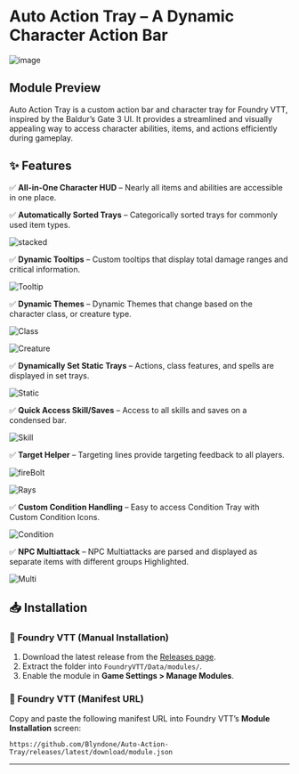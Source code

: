 # Auto Action Tray – A Dynamic Character Action Bar

![image](https://github.com/user-attachments/assets/4e0b8937-a6b4-47d8-adad-6ab4723884e9)





## Module Preview

Auto Action Tray is a custom action bar and character tray for Foundry VTT, inspired by the Baldur’s Gate 3 UI. It provides a streamlined and visually appealing way to access character abilities, items, and actions efficiently during gameplay.

## ✨ Features

✅ **All-in-One Character HUD** – Nearly all items and abilities are accessible in one place.

✅ **Automatically Sorted Trays** – Categorically sorted trays for commonly used item types.

![stacked](https://github.com/user-attachments/assets/f4edbff2-bfd3-497e-9f58-cd9058a9ede3)

✅ **Dynamic Tooltips** – Custom tooltips that display total damage ranges and critical information.

![Tooltip](https://github.com/user-attachments/assets/2f909c96-98fd-4fc7-9d9f-6316cf5b56e8)

✅ **Dynamic Themes** – Dynamic Themes that change based on the character class, or creature type.

![Class](https://github.com/user-attachments/assets/bd37a517-6c3f-4f0e-b96c-d17108a1c884)

![Creature](https://github.com/user-attachments/assets/e5bafcb1-243a-4837-899e-9bf042c9950b)


✅ **Dynamically Set Static Trays** – Actions, class features, and spells are displayed in set trays.

![Static](https://github.com/user-attachments/assets/c34590bc-4711-4eb6-a8df-f2dc5e5ec9b3)

✅ **Quick Access Skill/Saves** – Access to all skills and saves on a condensed bar.

![Skill](https://github.com/user-attachments/assets/d7c3c930-1cd4-40c1-a091-52d936780d54)

✅ **Target Helper** – Targeting lines provide targeting feedback to all players.

![fireBolt](https://github.com/user-attachments/assets/367f93d1-95f1-4424-a383-9390a30da3e0)


![Rays](https://github.com/user-attachments/assets/5d9588b6-8e20-4ac6-886e-181c4bca3fd2)


✅ **Custom Condition Handling** – Easy to access Condition Tray with Custom Condition Icons.

![Condition](https://github.com/user-attachments/assets/d13365ef-0867-44cd-bf55-42d32a2bf96e)

✅ **NPC Multiattack** – NPC Multiattacks are parsed and displayed as separate items with different groups Highlighted.  

![Multi](https://github.com/user-attachments/assets/f9477d46-ffa2-4a2e-bec9-2e0e2cfcae9b)





## 📥 Installation

### 🔹 Foundry VTT (Manual Installation)

1. Download the latest release from the [Releases page](https://github.com/Blyndone/Auto-Action-Tray/releases/latest/download/module.json).
2. Extract the folder into `FoundryVTT/Data/modules/`.
3. Enable the module in **Game Settings > Manage Modules**.

### 🔹 Foundry VTT (Manifest URL)

Copy and paste the following manifest URL into Foundry VTT’s **Module Installation** screen:

```
https://github.com/Blyndone/Auto-Action-Tray/releases/latest/download/module.json
```

---
